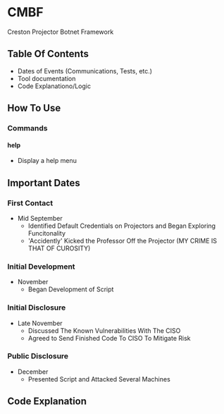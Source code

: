 # CMBF
Creston Projector Botnet Framework
## Table Of Contents
- Dates of Events (Communications, Tests, etc.)
- Tool documentation
- Code Explanationo/Logic
## How To Use
### Commands
#### help
  - Display a help menu
## Important Dates
### First Contact
- Mid September
  - Identified Default Credentials on Projectors and Began Exploring Funcitonality
  - 'Accidently' Kicked the Professor Off the Projector (MY CRIME IS THAT OF CUROSITY)
### Initial Development
- November
  - Began Development of Script
### Initial Disclosure
- Late November
  - Discussed The Known Vulnerabilities With The CISO
  - Agreed to Send Finished Code To CISO To Mitigate Risk
### Public Disclosure
- December
  - Presented Script and Attacked Several Machines
## Code Explanation
